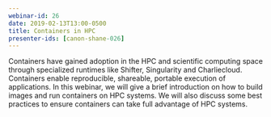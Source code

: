 ```yaml
---
webinar-id: 26
date: 2019-02-13T13:00-0500
title: Containers in HPC
presenter-ids: [canon-shane-026]
---
```

Containers have gained adoption in the HPC and scientific computing
space through specialized runtimes like Shifter, Singularity and
Charliecloud. Containers enable reproducible, shareable, portable
execution of applications. In this webinar, we will give a brief
introduction on how to build images and run containers on HPC
systems. We will also discuss some best practices to ensure containers
can take full advantage of HPC systems.
